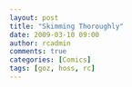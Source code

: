 ```yaml
---
layout: post
title: "Skimming Thoroughly"
date: 2009-03-10 09:00
author: rcadmin
comments: true
categories: [Comics]
tags: [goz, hoss, rc]
---
```

<a href="http://bitsmack.com/wp/2009/03/10/skimming-thoroughly/"><img src="http://dl.bitsmack.com/uploads/2009/03/20090310.jpg" alt="" title="and I will whisper 'no'" class="alignnone size-full wp-image-1588" /></a>
